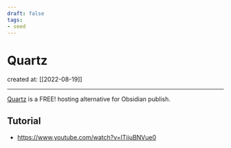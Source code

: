 ```yaml
---
draft: false
tags: 
- seed
---
```


# Quartz

created at: [[2022-08-19]]

---

[Quartz](https://github.com/jackyzha0/quartz) is a FREE! hosting alternative for Obsidian publish.

## Tutorial

- https://www.youtube.com/watch?v=ITiiuBNVue0
